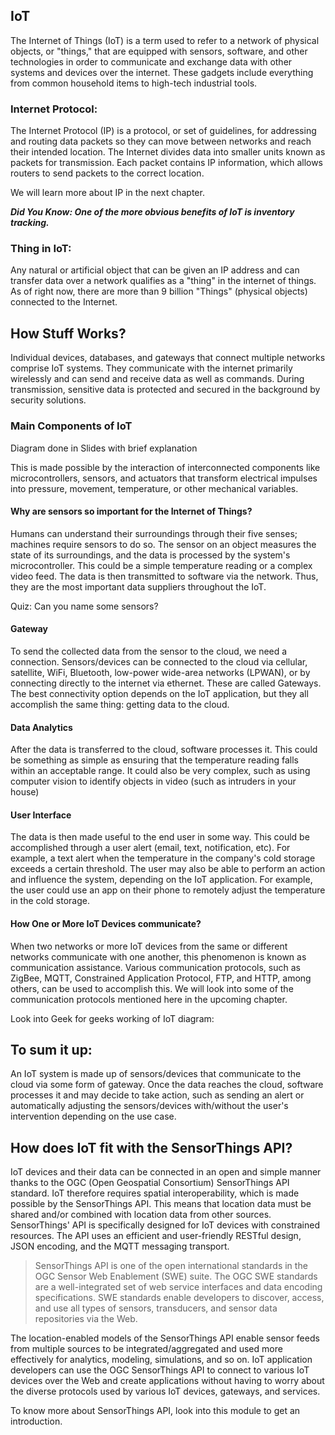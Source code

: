 ## IoT
The Internet of Things (IoT) is a term used to refer to a network of physical objects, or "things," that are equipped with sensors, software, and other technologies in order to communicate and exchange data with other systems and devices over the internet. These gadgets include everything from common household items to high-tech industrial tools.

### Internet Protocol:
The Internet Protocol (IP) is a protocol, or set of guidelines, for addressing and routing data packets so they can move between networks and reach their intended location. The Internet divides data into smaller units known as packets for transmission. Each packet contains IP information, which allows routers to send packets to the correct location. 

We will learn more about IP in the next chapter.

***Did You Know: One of the more obvious benefits of IoT is inventory tracking.***

### Thing in IoT:
Any natural or artificial object that can be given an IP address and can transfer data over a network qualifies as a "thing" in the internet of things. As of right now, there are more than 9 billion "Things" (physical objects) connected to the Internet.

## How Stuff Works?
Individual devices, databases, and gateways that connect multiple networks comprise IoT systems. They communicate with the internet primarily wirelessly and can send and receive data as well as commands. During transmission, sensitive data is protected and secured in the background by security solutions.

### Main Components of IoT
Diagram done in Slides with brief explanation

This is made possible by the interaction of interconnected components like microcontrollers, sensors, and actuators that transform electrical impulses into pressure, movement, temperature, or other mechanical variables. 

#### Why are sensors so important for the Internet of Things?
Humans can understand their surroundings through their five senses; machines require sensors to do so. The sensor on an object measures the state of its surroundings, and the data is processed by the system's microcontroller. This could be a simple temperature reading or a complex video feed. The data is then transmitted to software via the network. Thus, they are the most important data suppliers throughout the IoT.

Quiz: Can you name some sensors?

#### Gateway 
To send the collected data from the sensor to the cloud, we need a connection. Sensors/devices can be connected to the cloud via cellular, satellite, WiFi, Bluetooth, low-power wide-area networks (LPWAN), or by connecting directly to the internet via ethernet. These are called Gateways. The best connectivity option depends on the IoT application, but they all accomplish the same thing: getting data to the cloud.

#### Data Analytics
After the data is transferred to the cloud, software processes it. This could be something as simple as ensuring that the temperature reading falls within an acceptable range. It could also be very complex, such as using computer vision to identify objects in video (such as intruders in your house)

#### User Interface
The data is then made useful to the end user in some way. This could be accomplished through a user alert (email, text, notification, etc). For example, a text alert when the temperature in the company's cold storage exceeds a certain threshold. The user may also be able to perform an action and influence the system, depending on the IoT application. For example, the user could use an app on their phone to remotely adjust the temperature in the cold storage.

#### How One or More IoT Devices communicate?
When two networks or more IoT devices from the same or different networks communicate with one another, this phenomenon is known as communication assistance. Various communication protocols, such as ZigBee, MQTT, Constrained Application Protocol, FTP, and HTTP, among others, can be used to accomplish this. We will look into some of the communication protocols mentioned here in the upcoming chapter.

Look into Geek for geeks working of IoT diagram: 

## To sum it up:
An IoT system is made up of sensors/devices that communicate to the cloud via some form of gateway. Once the data reaches the cloud, software processes it and may decide to take action, such as sending an alert or automatically adjusting the sensors/devices with/without the user's intervention depending on the use case.

## How does IoT fit with the SensorThings API?
IoT devices and their data can be connected in an open and simple manner thanks to the OGC (Open Geospatial Consortium) SensorThings API standard. IoT therefore requires spatial interoperability, which is made possible by the SensorThings API. This means that location data must be shared and/or combined with location data from other sources. SensorThings' API is specifically designed for IoT devices with constrained resources. The API uses an efficient and user-friendly RESTful design, JSON encoding, and the MQTT messaging transport. 

> SensorThings API is one of the open international standards in the OGC Sensor Web Enablement (SWE) suite. The OGC SWE standards are a well-integrated set of web service interfaces and data encoding specifications. SWE standards enable developers to discover, access, and use all types of sensors, transducers, and sensor data repositories via the Web.

The location-enabled models of the SensorThings API enable sensor feeds from multiple sources to be integrated/aggregated and used more effectively for analytics, modeling, simulations, and so on. IoT application developers can use the OGC SensorThings API to connect to various IoT devices over the Web and create applications without having to worry about the diverse protocols used by various IoT devices, gateways, and services. 

To know more about SensorThings API, look into this module to get an introduction.

